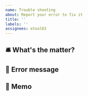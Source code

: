 ```yaml
---
name: Trouble shooting
about: Report your error to fix it
title: ''
labels: ''
assignees: etoal83
---
```


## 🛎 What's the matter?

## 👾 Error message

## 📝 Memo
